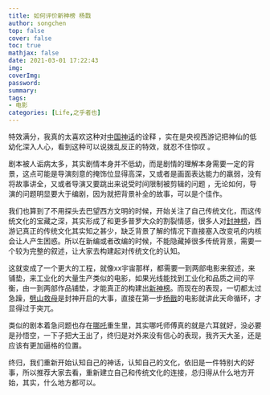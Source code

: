 ```yaml
---
title: 如何评价新神榜 杨戬
author: songchen
top: false
cover: false
toc: true
mathjax: false
date: 2021-03-01 17:22:43
img:
coverImg:
password:
summary:
tags:
- 电影
categories: [Life,之乎者也]
---
```

特效满分，我真的太喜欢这种对[中国神话](https://www.zhihu.com/search?q=%E4%B8%AD%E5%9B%BD%E7%A5%9E%E8%AF%9D&search_source=Entity&hybrid_search_source=Entity&hybrid_search_extra=%7B%22sourceType%22%3A%22answer%22%2C%22sourceId%22%3A2639079005%7D)的诠释 ，实在是央视西游记把神仙的低幼化深入人心，看到这种可以说拨乱反正的特效，就忍不住惊叹 。

剧本被人诟病太多，其实剧情本身并不低幼，而是剧情的理解本身需要一定的背景，这点可能是导演刻意的掩饰位显得高深，又或者是画面表达能力的羸弱，没有将故事讲全，又或者导演又要跳出来说受时间限制被剪辑的问题 ，无论如何，导演的问题明显要大于编剧，因为就把背景补全的故事，可以是个佳作。

我们也算到了不用探头去巴望西方文明的时候，开始关注了自己传统文化，而这传统文化的宝藏之深，其实形成了和更多普罗大众的割裂情感，很多人对[封神榜](https://www.zhihu.com/search?q=%E5%B0%81%E7%A5%9E%E6%A6%9C&search_source=Entity&hybrid_search_source=Entity&hybrid_search_extra=%7B%22sourceType%22%3A%22answer%22%2C%22sourceId%22%3A2639079005%7D)，西游记真正的传统文化其实知之甚少，缺乏背景了解的情况下直接塞入改变吼的内核会让人产生困惑。所以在新编或者改编的时候，不能隐藏掉很多传统背景，需要一个较为完整的叙述，让大家去构建起对传统文化的认知。

这就变成了一个更大的工程，就像xx宇宙那样，都需要一到两部电影来叙述，来铺垫，来工业化的大量生产类似的电影，如果光线能找到工业化和品质之间的平衡，由一到两部作品铺垫，才能真正的构建出[新神榜](https://www.zhihu.com/search?q=%E6%96%B0%E7%A5%9E%E6%A6%9C&search_source=Entity&hybrid_search_source=Entity&hybrid_search_extra=%7B%22sourceType%22%3A%22answer%22%2C%22sourceId%22%3A2639079005%7D)。而现在的表现，一切都太过急躁，[劈山救母](https://www.zhihu.com/search?q=%E5%8A%88%E5%B1%B1%E6%95%91%E6%AF%8D&search_source=Entity&hybrid_search_source=Entity&hybrid_search_extra=%7B%22sourceType%22%3A%22answer%22%2C%22sourceId%22%3A2639079005%7D)是封神开启的大事，直接在第一步[杨戬](https://www.zhihu.com/search?q=%E6%9D%A8%E6%88%AC&search_source=Entity&hybrid_search_source=Entity&hybrid_search_extra=%7B%22sourceType%22%3A%22answer%22%2C%22sourceId%22%3A2639079005%7D)的电影就讲此天命循环，才显得过于突兀。

类似的剧本着急问题也存在[哪吒](https://www.zhihu.com/search?q=%E5%93%AA%E5%90%92&search_source=Entity&hybrid_search_source=Entity&hybrid_search_extra=%7B%22sourceType%22%3A%22answer%22%2C%22sourceId%22%3A2639057084%7D)重生里，其实哪吒师傅真的就是六耳就好，没必要是孙悟空，一下子把大王出了，终归是对外来没有信心的表现，我齐天大圣，还是应该有更加逼格的位置。

终归，我们重新开始认知自己的神话，认知自己的文化，依旧是一件特别大的好事，所以推荐大家去看，重新建立自己和传统文化的连接，总归得从什么地方开始，其实，什么地方都可以。